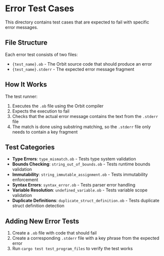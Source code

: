 # Error Test Cases

This directory contains test cases that are expected to fail with specific error messages.

## File Structure

Each error test consists of two files:
- `{test_name}.ob` - The Orbit source code that should produce an error
- `{test_name}.stderr` - The expected error message fragment

## How It Works

The test runner:
1. Executes the `.ob` file using the Orbit compiler
2. Expects the execution to fail
3. Checks that the actual error message contains the text from the `.stderr` file
4. The match is done using substring matching, so the `.stderr` file only needs to contain a key fragment

## Test Categories

- **Type Errors**: `type_mismatch.ob` - Tests type system validation
- **Bounds Checking**: `string_out_of_bounds.ob` - Tests runtime bounds validation  
- **Immutability**: `string_immutable_assignment.ob` - Tests immutability enforcement
- **Syntax Errors**: `syntax_error.ob` - Tests parser error handling
- **Variable Resolution**: `undefined_variable.ob` - Tests variable scope validation
- **Duplicate Definitions**: `duplicate_struct_definition.ob` - Tests duplicate struct definition detection

## Adding New Error Tests

1. Create a `.ob` file with code that should fail
2. Create a corresponding `.stderr` file with a key phrase from the expected error
3. Run `cargo test test_program_files` to verify the test works